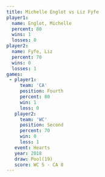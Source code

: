 ```yaml
---
title: Michelle Englot vs Liz Fyfe
player1:                
  name: Englot, Michelle
  percent: 80           
  wins: 1               
  losses: 0             
player2:                
  name: Fyfe, Liz       
  percent: 70           
  wins: 0               
  losses: 1             
games:
 - player1:          
     team: 'CA'      
     position: Fourth
     percent: 80     
     win: 1          
     loss: 0         
   player2:          
     team: 'WC'      
     position: Second
     percent: 70     
     win: 0          
     loss: 1         
   event: Hearts     
   year: 2018        
   draw: Pool(19)    
   score: WC 5 - CA 8
---
```

